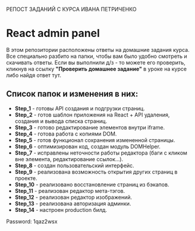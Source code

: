 РЕПОСТ ЗАДАНИЙ С КУРСА ИВАНА ПЕТРИЧЕНКО

# React admin panel

В этом репозитории расположены ответы на домашние задания курса. Все специально разбито на папки, чтобы вам было удобно смотреть и скачивать ответы. 
Если вы выполнили д/з - то можете его проверить, кликнув на ссылку **"Проверить домашнее задание"** в уроке на курсе либо найдя ответ тут.

## Список папок и изменения в них:

* **Step_1** - готовы API создания и подгрузки страниц.
* **Step_2** - готов шаблон приложения на React + API удаления, создания и вывода списка страниц.
* **Step_3** - готово редактирование элементов внутри iframe.
* **Step_4** - готова работа с копиями DOM.
* **Step_5** - готов функционал сохранения измененной страницы.
* **Step_6** - оптимизирован код, создан модуль DOMHelper.
* **Step_7** - исправлены неточности работы редактора (баги с кликом вне элемента, редактирование ссылок...).
* **Step_8** - создан пользовательский интерфейс.
* **Step_9** - реализована возможность открытия других страниц в проекте.
* **Step_10** - реализовано восстановление страниц из бэкапов.
* **Step_11** - реализован редактор мета-тэгов.
* **Step_12** -  реализован редактор изображений.
* **Step_13** - реализована авторизация админки.
* **Step_14** - настроен production билд.

Password: 1qaz2wsx
